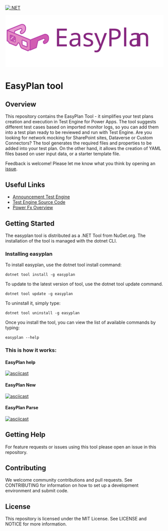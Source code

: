 [![.NET](https://github.com/carloshm/easyplan/actions/workflows/dotnet.yml/badge.svg)](https://github.com/carloshm/easyplan/actions/workflows/dotnet.yml)

![EasyPlan logo](/images/easyplan-title.svg "EasyPlan Logo")

# EasyPlan tool

## Overview

This repository contains the EasyPlan Tool - it simplifies your test plans creation and execution in Test Engine for Power Apps. The tool suggests different test cases based on imported monitor logs, so you can add them into a test plan ready to be reviewed and run with Test Engine. Are you looking for network mocking for SharePoint sites, Dataverse or Custom Connectors? The tool generates the required files and properties to be added into your test plan. On the other hand, it allows the creation of YAML files based on user input data, or a starter template file. 

Feedback is welcome! Please let me know what you think by opening an [issue](../../issues).

## Useful Links

- [Announcement Test Engine](https://powerapps.microsoft.com/en-us/blog/introducing-test-engine-an-open-platform-for-automated-testing-of-canvas-apps/)
- [Test Engine Source Code](https://github.com/microsoft/PowerApps-TestEngine)
- [Power Fx Overview](https://learn.microsoft.com/en-us/power-platform/power-fx/overview)

## Getting Started

The easyplan tool is distributed as a .NET Tool from NuGet.org. The installation of the tool is managed with the dotnet CLI.

### Installing easyplan

To install easyplan, use the dotnet tool install command:

```
dotnet tool install -g easyplan
```

To update to the latest version of tool, use the dotnet tool update command.

```
dotnet tool update -g easyplan
```

To uninstall it, simply type:

```
dotnet tool uninstall -g easyplan
```

Once you install the tool, you can view the list of available commands by typing:

```
easyplan --help
```

### This is how it works:

#### EasyPlan help
[![asciicast](https://asciinema.org/a/546597.svg)](https://asciinema.org/a/546597)

#### EasyPlan New
[![asciicast](https://asciinema.org/a/546599.svg)](https://asciinema.org/a/546599)

#### EasyPlan Parse
[![asciicast](https://asciinema.org/a/546600.svg)](https://asciinema.org/a/546600)


## Getting Help
For feature requests or issues using this tool please open an issue in this repository.

## Contributing
We welcome community contributions and pull requests. See CONTRIBUTING for information on how to set up a development environment and submit code.

## License
This repository is licensed under the MIT License. See LICENSE and NOTICE for more information.
